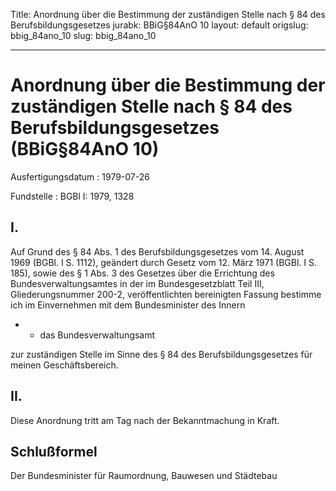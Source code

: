 Title: Anordnung über die Bestimmung der zuständigen Stelle nach § 84 des Berufsbildungsgesetzes
jurabk: BBiG§84AnO 10
layout: default
origslug: bbig_84ano_10
slug: bbig_84ano_10

---

# Anordnung über die Bestimmung der zuständigen Stelle nach § 84 des Berufsbildungsgesetzes (BBiG§84AnO 10)

Ausfertigungsdatum
:   1979-07-26

Fundstelle
:   BGBl I: 1979, 1328



## I.

Auf Grund des § 84 Abs. 1 des Berufsbildungsgesetzes vom 14. August
1969 (BGBl. I S. 1112), geändert durch Gesetz vom 12. März 1971 (BGBl.
I S. 185), sowie des § 1 Abs. 3 des Gesetzes über die Errichtung des
Bundesverwaltungsamtes in der im Bundesgesetzblatt Teil III,
Gliederungsnummer 200-2, veröffentlichten bereinigten Fassung bestimme
ich im Einvernehmen mit dem Bundesminister des Innern

*
    *   das Bundesverwaltungsamt






zur zuständigen Stelle im Sinne des § 84 des Berufsbildungsgesetzes
für meinen Geschäftsbereich.


## II.

Diese Anordnung tritt am Tag nach der Bekanntmachung in Kraft.


## Schlußformel

Der Bundesminister für Raumordnung, Bauwesen und Städtebau

